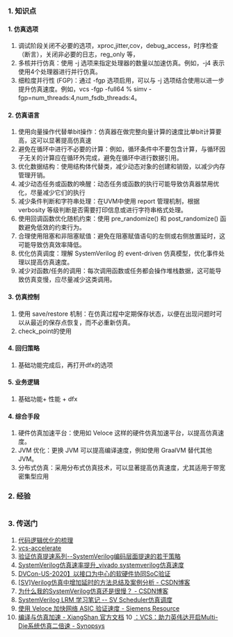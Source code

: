 ### 1. 知识点
#### 1. 仿真选项
1. 调试阶段关闭不必要的选项，xproc,jitter,cov，debug_access，时序检查（断言），关闭非必要的日志，reg_only 等，
2. 多核并行仿真：使用 -j 选项来指定处理器的数量以加速仿真。例如，-j4 表示使用4个处理器进行并行仿真。
3. 细粒度并行性 (FGP)：通过 -fgp 选项启用，可以与 -j 选项结合使用以进一步提升仿真速度。例如，vcs -fgp -full64 <otherOptions>% simv -fgp=num_threads:4,num_fsdb_threads:4。

#### 2. 仿真语言
1. 使用向量操作代替单bit操作：仿真器在做完整向量计算的速度比单bit计算要高，这可以显著提高仿真速
2. 避免在循环中进行不必要的计算：例如，循环条件中不要包含计算，与循环因子无关的计算应在循环外完成，避免在循环中进行数据引用。
3. 优化数据结构：使用结构体代替类，减少动态对象的创建和销毁，以减少内存管理开销。
4. 减少动态任务或函数的唤醒：动态任务或函数的执行可能导致仿真器禁用优化，尽量减少它们的执行
5. 减少条件判断和字符串处理：在UVM中使用 report 管理机制，根据 verbosity 等级判断是否需要打印信息或进行字符串格式处理。
6. 使用回调函数优化随机约束：使用 pre_randomize() 和 post_randomize() 函数避免低效的约束行为。
7. 合理使用阻塞和非阻塞赋值：避免在阻塞赋值语句的左侧或右侧放置延时，这可能导致仿真效率降低。
8. 优化仿真调度：理解 SystemVerilog 的 event-driven 仿真模型，优化事件处理以提高仿真速度。
9. 减少对函数/任务的调用：每次调用函数或任务都会操作堆栈数据，这可能导致仿真变慢，应尽量减少这类调用。
   
#### 3. 仿真控制
1. 使用 save/restore 机制：在仿真过程中定期保存状态，以便在出现问题时可以从最近的保存点恢复，而不必重新仿真。
2. check_point的使用

#### 4. 回归策略
1. 基础功能完成后，再打开dfx的选项
   
#### 5. 业务逻辑
1. 基础功能+ 性能 +  dfx

#### 4. 综合手段
1. 硬件仿真加速平台：使用如 Veloce 这样的硬件仿真加速平台，以提高仿真速度。
2. JVM 优化：更换 JVM 可以提高编译速度，例如使用 GraalVM 替代其他 JVM。
3. 分布式仿真：采用分布式仿真技术，可以显著提高仿真速度，尤其适用于带宽密集型应用

### 2. 经验
#

### 3. 传送门
1. [代码逻辑优化的梳理](https://github.com/bulaqi/IC-DV.github.io/blob/main/doc/01%20%E4%BB%BF%E7%9C%9F%E5%8A%A0%E9%80%9F_SV%E7%BC%96%E7%A0%81.md)
2. [vcs-accelerate](https://francisz.cn/2020/10/11/vcs-accelerate)
3. [验证仿真提速系列--SystemVerilog编码层面提速的若干策略](https://zhuanlan.zhihu.com/p/384492472)
4. [SystemVerilog仿真速率提升_vivado systemverilog仿真速度](https://blog.csdn.net/Michael177/article/details/125473167)
5. [DVCon-US-2020】以接口为中心的软硬件协同SoC验证](https://developer.aliyun.com/article/1072936)
6. [[SV]Verilog仿真中增加延时的方法总结及案例分析 - CSDN博客](https://blog.csdn.net/gsjthxy/article/details/106029996)
7. [为什么我的SystemVerilog仿真还是很慢？ - CSDN博客](https://blog.csdn.net/kevindas/article/details/107753486)
8. [SystemVerilog LRM 学习笔记 -- SV Scheduler仿真调度 ](https://blog.csdn.net/wonder_coole/article/details/82182850)
9. [使用 Veloce 加快网络 ASIC 验证速度 - Siemens Resource](https://resources.sw.siemens.com/zh-CN/white-paper-faster-network-verification-with-veloce)
10. [编译与仿真加速 - XiangShan 官方文档](https://xiangshan-doc.readthedocs.io/zh-cn/latest/tools/compile-and-sim/)
10 [：VCS：助力英伟达开启Multi-Die系统仿真二倍速 - Synopsys](https://www.synopsys.com/zh-cn/blogs/chip-design/vcs-multi-die.html)
